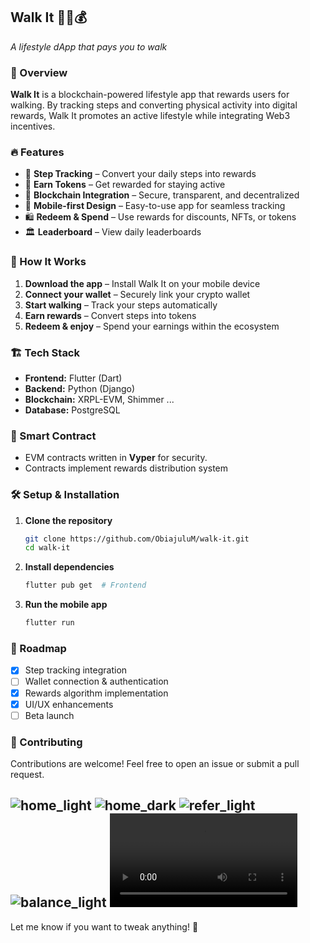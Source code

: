 ## Walk It 🚶‍♂️💰  
*A lifestyle dApp that pays you to walk*  

### 📌 Overview  
**Walk It** is a blockchain-powered lifestyle app that rewards users for walking. By tracking steps and converting physical activity into digital rewards, Walk It promotes an active lifestyle while integrating Web3 incentives.  

### 🔥 Features  
- 🚶 **Step Tracking** – Convert your daily steps into rewards  
- 🎁 **Earn Tokens** – Get rewarded for staying active  
- 🔗 **Blockchain Integration** – Secure, transparent, and decentralized  
- 📱 **Mobile-first Design** – Easy-to-use app for seamless tracking  
- 🛍️ **Redeem & Spend** – Use rewards for discounts, NFTs, or tokens  
- 🏛️ **Leaderboard** – View daily leaderboards

### 🚀 How It Works  
1. **Download the app** – Install Walk It on your mobile device  
2. **Connect your wallet** – Securely link your crypto wallet  
3. **Start walking** – Track your steps automatically  
4. **Earn rewards** – Convert steps into tokens  
5. **Redeem & enjoy** – Spend your earnings within the ecosystem  

### 🏗️ Tech Stack  
- **Frontend:** Flutter (Dart)  
- **Backend:** Python (Django)  
- **Blockchain:** XRPL-EVM, Shimmer ...
- **Database:** PostgreSQL

### 📜 Smart Contract  
- EVM contracts written in **Vyper** for security.
- Contracts implement rewards distribution system  

### 🛠️ Setup & Installation  
1. **Clone the repository**  
   ```bash
   git clone https://github.com/ObiajuluM/walk-it.git
   cd walk-it
   ```
2. **Install dependencies**  
   ```bash
   flutter pub get  # Frontend  
   ```
3. **Run the mobile app**  
   ```bash
   flutter run  
   ```

### 🎯 Roadmap  
- [x] Step tracking integration  
- [ ] Wallet connection & authentication  
- [x] Rewards algorithm implementation  
- [x] UI/UX enhancements  
- [ ] Beta launch  

### 🤝 Contributing  
Contributions are welcome! Feel free to open an issue or submit a pull request.  

![home_light](media/home_light.jpg)
![home_dark](media/home_dark.jpg)
![refer_light](media/refer_light.jpg)
![balance_light](media/balance_light.jpg)
![splash_video](media/splash_video.mp4)
---

Let me know if you want to tweak anything! 🚀
